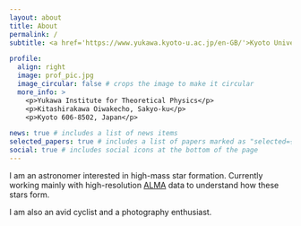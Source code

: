 ```yaml
---
layout: about
title: About
permalink: /
subtitle: <a href='https://www.yukawa.kyoto-u.ac.jp/en-GB/'>Kyoto University</a>. f.olguin@yukawa.kyoto-u.ac.jp

profile:
  align: right
  image: prof_pic.jpg
  image_circular: false # crops the image to make it circular
  more_info: >
    <p>Yukawa Institute for Theoretical Physics</p>
    <p>Kitashirakawa Oiwakecho, Sakyo-ku</p>
    <p>Kyoto 606-8502, Japan</p>

news: true # includes a list of news items
selected_papers: true # includes a list of papers marked as "selected={true}"
social: true # includes social icons at the bottom of the page
---
```


I am an astronomer interested in high-mass star formation. Currently working mainly with high-resolution [ALMA](https://almascience.nao.ac.jp/) data to understand how these stars form.

I am also an avid cyclist and a photography enthusiast.

